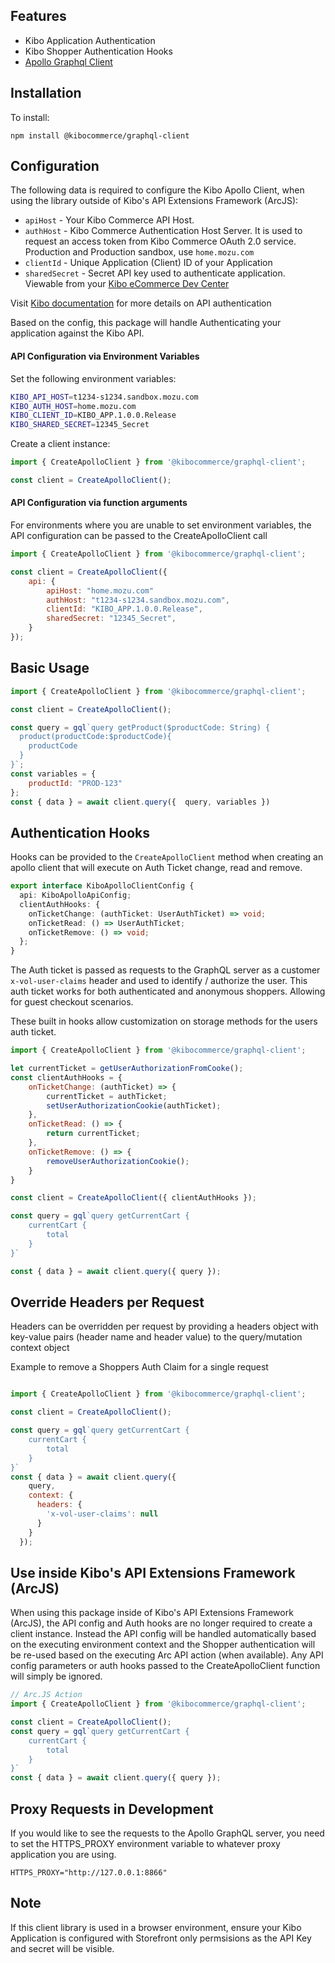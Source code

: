 ## Features

* Kibo Application Authentication
* Kibo Shopper Authentication Hooks
* [Apollo Graphql Client](https://github.com/apollographql/apollo-client)


## Installation

To install:
```
npm install @kibocommerce/graphql-client
```

## Configuration

The following data is required to configure the Kibo Apollo Client, when using the library outside of Kibo's API Extensions Framework (ArcJS):

- `apiHost` - Your Kibo Commerce API Host.
- `authHost` - Kibo Commerce Authentication Host Server. It is used to request an access token from Kibo Commerce OAuth 2.0 service. Production and Production sandbox, use `home.mozu.com`
- `clientId` - Unique Application (Client) ID of your Application
- `sharedSecret` - Secret API key used to authenticate application. Viewable from your [Kibo eCommerce Dev Center](https://mozu.com/login)

Visit [Kibo documentation](https://apidocs.kibong-perf.com/?spec=graphql#auth) for more details on API authentication

Based on the config, this package will handle Authenticating your application against the Kibo API.
 
#### API Configuration via Environment Variables

Set the following environment variables: 

```bash
KIBO_API_HOST=t1234-s1234.sandbox.mozu.com
KIBO_AUTH_HOST=home.mozu.com
KIBO_CLIENT_ID=KIBO_APP.1.0.0.Release
KIBO_SHARED_SECRET=12345_Secret
```

Create a client instance:

```jsx
import { CreateApolloClient } from '@kibocommerce/graphql-client';

const client = CreateApolloClient();

```

#### API Configuration via function arguments

For environments where you are unable to set environment variables, the API configuration can be passed to the CreateApolloClient call

```jsx
import { CreateApolloClient } from '@kibocommerce/graphql-client';

const client = CreateApolloClient({
    api: {
        apiHost: "home.mozu.com"
        authHost: "t1234-s1234.sandbox.mozu.com",
        clientId: "KIBO_APP.1.0.0.Release",
        sharedSecret: "12345_Secret",        
    }
});

```
 
## Basic Usage

```jsx
import { CreateApolloClient } from '@kibocommerce/graphql-client';

const client = CreateApolloClient();

const query = gql`query getProduct($productCode: String) {
  product(productCode:$productCode){
    productCode
  }
}`;
const variables = {
    productId: "PROD-123"
};
const { data } = await client.query({  query, variables })
```

## Authentication Hooks

Hooks can be provided to the ```CreateApolloClient``` method when creating an apollo client that will execute on Auth Ticket change, read and remove. 

```ts
export interface KiboApolloClientConfig {
  api: KiboApolloApiConfig;
  clientAuthHooks: {
    onTicketChange: (authTicket: UserAuthTicket) => void;
    onTicketRead: () => UserAuthTicket;
    onTicketRemove: () => void;
  };
}
```

The Auth ticket is passed as requests to the GraphQL server as a customer ```x-vol-user-claims``` header and used to identify / authorize the user.  This auth ticket works for both authenticated and anonymous shoppers. Allowing for guest checkout scenarios.

These built in hooks allow customization on storage methods for the users auth ticket.

```jsx
import { CreateApolloClient } from '@kibocommerce/graphql-client';

let currentTicket = getUserAuthorizationFromCooke();
const clientAuthHooks = {
    onTicketChange: (authTicket) => {
        currentTicket = authTicket;
        setUserAuthorizationCookie(authTicket);
    },
    onTicketRead: () => {
        return currentTicket;
    },
    onTicketRemove: () => {
        removeUserAuthorizationCookie();
    }
}

const client = CreateApolloClient({ clientAuthHooks });

const query = gql`query getCurrentCart {
    currentCart {
        total
    }
}`

const { data } = await client.query({ query });

```

## Override Headers per Request

Headers can be overridden per request by providing a headers object with key-value pairs (header name and header value) to the query/mutation context object

Example to remove a Shoppers Auth Claim for a single request 
```jsx

import { CreateApolloClient } from '@kibocommerce/graphql-client';

const client = CreateApolloClient();

const query = gql`query getCurrentCart {
    currentCart {
        total
    }
}`
const { data } = await client.query({
    query,
    context: {
      headers: {
        'x-vol-user-claims': null
      }
    }
  });
```

## Use inside Kibo's API Extensions Framework (ArcJS)

When using this package inside of Kibo's API Extensions Framework (ArcJS), the API config and Auth hooks are no longer required to create a client instance. Instead the API config will be handled automatically based on the executing environment context and the Shopper authentication will be re-used based on the executing Arc API action (when available). Any API config parameters or auth hooks passed to the CreateApolloClient function will simply be ignored.

```jsx
// Arc.JS Action
import { CreateApolloClient } from '@kibocommerce/graphql-client';

const client = CreateApolloClient();
const query = gql`query getCurrentCart {
    currentCart {
        total
    }
}`
const { data } = await client.query({ query });
```


## Proxy Requests in Development


If you would like to see the requests to the Apollo GraphQL server, you need to set the HTTPS_PROXY environment variable to whatever proxy application you are using.

```
HTTPS_PROXY="http://127.0.0.1:8866"
```

## Note

If this client library is used in a browser environment, ensure your Kibo Application is configured with Storefront only permsisions as the API Key and secret will be visible.

